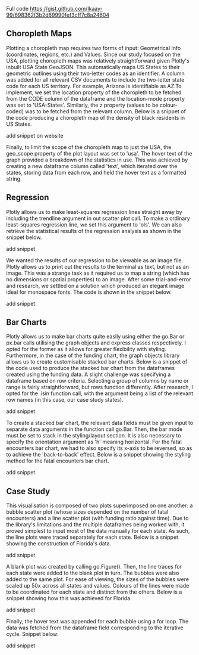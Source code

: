 Full code <a>https://gist.github.com/Ikaay-99/698362f3b2d69990fef3cff7c8a24604</a>

<h2>Choropleth Maps</h2>
<p>Plotting a choropleth map requires two forms of input: Geometrical Info (coordinates, regions, etc.) and Values. Since our study focused on the USA, plotting choropleth maps was relatively straightforward given Plotly's inbuilt USA State GeoJSON. This automatically maps US States to their geometric outlines using their two-letter codes as an identifier. A column was added for all relevant CSV documents to include the two-letter state code for each US territory. For example, Arizona is identifiable as AZ.
​
To implement, we set the location property of the choropleth to be fetched from the CODE column of the dataframe and the location-mode property was set to 'USA-States'. Similarly, the z property (values to be colour-coded) was to be fetched from the relevant column. Below is a snippet of the code producing a choropleth map of the density of black residents in US States.
  
add snippet on website

<p>Finally, to limit the scope of the choropleth map to just the USA, the geo_scope property of the plot layout was set to 'usa'. The hover text of the graph provided a breakdown of the statistics in use. This was achieved by creating a new dataframe column called 'text', which iterated over the states, storing data from each row, and held the hover text as a formatted string.
  
<h2>Regression</h2>
<p>Plotly allows us to make least-squares regression lines straight away by including the trendline argument in out scatter plot call. To make a ordinary least-squares regression line, we set this argument to 'ols'. We can also retrieve the statistical results of the regression analysis as shown in the snippet below.
  
add snippet

We wanted the results of our regression to be viewable as an image file. Plotly allows us to print out the results to the terminal as text, but not as an image. This was a strange task as it required us to map a string (which has no dimensions or spatial properties) to an image. After some trial-and-error and research, we settled on a solution which produced an elegant image ideal for monospace fonts. The code is shown in the snippet below.

add snippet

<h2>Bar Charts</h2>
<p> Plotly allows us to make bar charts quite easily using either the go.Bar or px.bar calls utilising the graph objects and express classes respectively. I opted for the former as it allows for greater flexibility with styling. Furthermore, in the case of the funding chart, the graph objects library allows us to create customisable stacked bar charts. Below is a snippet of the code used to produce the stacked bar chart from the dataframes created using the funding data. A slight challenge was specifying a dataframe based on row criteria. Selecting a group of columns by name or range is fairly straightforward, but rows function differently. After research, I opted for the .isin function call, with the argument being a list of the relevant row names (in this case, our case study states).
  
add snippet

<p>To create a stacked bar chart, the relevant data fields must be given input to separate data arguments in the function call go.Bar. Then, the bar mode must be set to stack in the styling/layout section. It is also necessary to specify the orientation argument as 'h' meaning horizontal. For the fatal encounters bar chart, we had to also specify its x-axis to be reversed, so as to achieve the 'back-to-back' effect. Below is a snippet showing the styling method for the fatal encounters bar chart.
  
add snippet

<h2>Case Study</h2>
<p> This visualisation is composed of two plots superimposed on one another: a bubble scatter plot (whose sizes depended on the number of fatal encounters) and a line scatter plot (with funding ratio against time). Due to the library's limitations and the multiple dataframes being worked with, it proved simplest to input most of the data manually for each state. As such, the line plots were traced separately for each state. Below is a snippet showing the construction of Florida's data.

add snippet

<p> A blank plot was created by calling go.Figure(). Then, the line traces for each state were added to the blank plot in turn. The bubbles were also added to the same plot. For ease of viewing, the sizes of the bubbles were scaled up 50x across all states and values.  Colours of the lines were made to be coordinated for each state and distinct from the others. Below is a snippet showing how this was achieved for Florida.

add snippet

<p> Finally, the hover text was appended for each bubble using a for loop. The data was fetched from the dataframe field corresponding to the iterative cycle. Snippet below:
  
add snippet
